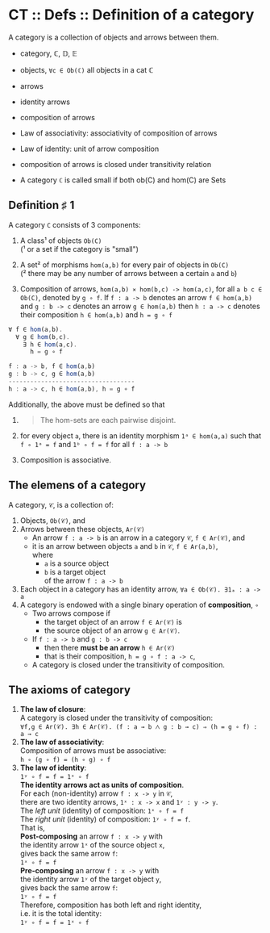 # CT :: Defs :: Definition of a category


A category is a collection of objects and arrows between them.

- category, ℂ, 𝔻, 𝔼
- objects, `∀c ∈ Ob(ℂ)` all objects in a cat ℂ
- arrows
- identity arrows
- composition of arrows
- Law of associativity: associativity of composition of arrows
- Law of identity: unit of arrow composition
- composition of arrows is closed under transitivity relation

- A category `ℂ` is called small if both ob(C) and hom(C) are Sets

## Definition ♯ 1

A category `C` consists of 3 components:

1. A class¹ of objects `Ob(C)`   
   (¹ or a set if the category is "small")

2. A set² of morphisms `hom(a,b)` for every pair of objects in `Ob(C)`   
   (² there may be any number of arrows between a certain `a` and `b`)

3. Composition of arrows, `hom(a,b) ⨯ hom(b,c) -> hom(a,c)`, 
   for all `a b c ∈ Ob(C)`, denoted by `g ∘ f`. If 
   `f : a -> b` denotes an arrow `f ∈ hom(a,b)` and 
   `g : b -> c` denotes an arrow `g ∈ hom(a,b)` then 
   `h : a -> c` denotes their composition `h ∈ hom(a,b)` and `h = g ∘ f`


```js
∀ f ∈ hom(a,b).
  ∀ g ∈ hom(b,c).
    ∃ h ∈ hom(a,c).
      h = g ∘ f

f : a -> b, f ∈ hom(a,b)
g : b -> c, g ∈ hom(a,b)
-----------------------------------
h : a -> c, h ∈ hom(a,b), h = g ∘ f
```

Additionally, the above must be defined so that

1. >The hom-sets are each pairwise disjoint.

2. for every object `a`, there is an identity morphism `1ᵃ ∈ hom(a,a)` 
   such that `f ∘ 1ᵃ = f` and `1ᵇ ∘ f = f` for all `f : a -> b`

3. Composition is associative.




## The elemens of a category

A category, `𝒞`, is a collection of:

1. Objects, `Ob(𝒞)`, and
2. Arrows between these objects, `Ar(𝒞)`
    - An arrow `f : a -> b` is an arrow in a category `𝒞`, `f ∈ Ar(𝒞)`, and   
    - it is an arrow between objects `a` and `b` in `𝒞`, `f ∈ Ar(a,b)`,    
      where   
      - `a` is a source object    
      - `b` is a target object    
      of the arrow `f : a -> b`
3. Each object in a category has an identity arrow, `∀a ∈ Ob(𝒞). ∃1ₐ : a -> a`
4. A category is endowed with a single binary operation of **composition**, `∘`
    - Two arrows compose if 
      - the target object of an arrow `f ∈ Ar(𝒞)` is   
      - the source object of an arrow `g ∈ Ar(𝒞)`.    
    - If `f : a -> b` and `g : b -> c`    
      - then there **must be an arrow** `h ∈ Ar(𝒞)`    
      - that is their composition, `h = g ∘ f : a -> c`,    
    - A category is closed under the transitivity of composition.

## The axioms of category

1. **The law of closure**:    
   A category is closed under the transitivity of composition:    
   `∀f,g ∈ Ar(𝒞). ∃h ∈ Ar(𝒞). (f : a → b ⋀ g : b → c) ⇒ (h = g ∘ f) : a → c`
2. **The law of associativity**:   
   Composition of arrows must be associative:    
   `h ∘ (g ∘ f) = (h ∘ g) ∘ f`
3. **The law of identity**:   
   `1ʸ ∘ f = f = 1ˣ ∘ f`    
   **The identity arrows act as units of composition**.    
   For each (non-identity) arrow `f : x -> y` in `𝒞`,    
   there are two identity arrows, `1ˣ : x -> x` and `1ʸ : y -> y`.   
   The *left unit* (identity) of composition:  `1ˣ ∘ f = f`    
   The *right unit* (identity) of composition: `1ʸ ∘ f = f`.    
   That is,   
   **Post-composing** an arrow `f : x -> y` with   
   the identity arrow `1ˣ` of the source object `x`,   
   gives back the same arrow `f`:    
   `1ˣ ∘ f = f`   
   **Pre-composing** an arrow `f : x -> y` with    
   the identity arrow `1ʸ` of the target object `y`,    
   gives back the same arrow `f`:    
   `1ʸ ∘ f = f`   
   Therefore, composition has both left and right identity,    
   i.e. it is the total identity:    
   `1ʸ ∘ f = f = 1ˣ ∘ f`
